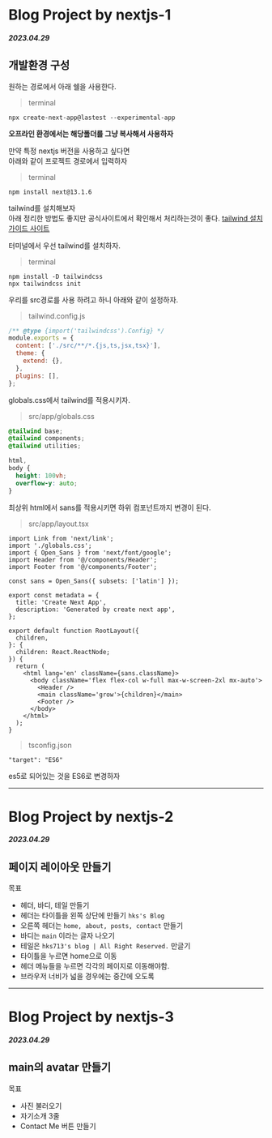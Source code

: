 # Blog Project by nextjs-1

##### 2023.04.29

## 개발환경 구성

원하는 경로에서 아래 쉘을 사용한다.

> terminal

```
npx create-next-app@lastest --experimental-app
```

**오프라인 환경에서는 해당폴더를 그냥 복사해서 사용하자**

만약 특정 nextjs 버전을 사용하고 싶다면  
아래와 같이 프로젝트 경로에서 입력하자

> terminal

```
npm install next@13.1.6
```

tailwind를 설치해보자  
아래 정리한 방법도 좋지만 공식사이트에서 확인해서 처리하는것이 좋다.
[tailwind 설치가이드 사이트](www.naver.com)

터미널에서 우선 tailwind를 설치하자.

> terminal

```
npm install -D tailwindcss
npx tailwindcss init
```

우리를 src경로를 사용 하려고 하니 아래와 같이 설정하자.

> tailwind.config.js

```js
/** @type {import('tailwindcss').Config} */
module.exports = {
  content: ['./src/**/*.{js,ts,jsx,tsx}'],
  theme: {
    extend: {},
  },
  plugins: [],
};
```

globals.css에서 tailwind를 적용시키자.

> src/app/globals.css

```css
@tailwind base;
@tailwind components;
@tailwind utilities;

html,
body {
  height: 100vh;
  overflow-y: auto;
}
```

최상위 html에서 sans를 적용시키면 하위 컴포넌트까지 변경이 된다.

> src/app/layout.tsx

```tsx
import Link from 'next/link';
import './globals.css';
import { Open_Sans } from 'next/font/google';
import Header from '@/components/Header';
import Footer from '@/components/Footer';

const sans = Open_Sans({ subsets: ['latin'] });

export const metadata = {
  title: 'Create Next App',
  description: 'Generated by create next app',
};

export default function RootLayout({
  children,
}: {
  children: React.ReactNode;
}) {
  return (
    <html lang='en' className={sans.className}>
      <body className='flex flex-col w-full max-w-screen-2xl mx-auto'>
        <Header />
        <main className='grow'>{children}</main>
        <Footer />
      </body>
    </html>
  );
}
```

> tsconfig.json

```
"target": "ES6"
```

es5로 되어있는 것을 ES6로 변경하자

---

# Blog Project by nextjs-2

##### 2023.04.29

## 페이지 레이아웃 만들기

목표

- 헤더, 바디, 테일 만들기
- 헤더는 타이틀을 왼쪽 상단에 만들기 `hks's Blog`
- 오른쪽 헤더는 `home, about, posts, contact` 만들기
- 바디는 `main` 이라는 글자 나오기
- 테일은 `hks713's blog | All Right Reserved.` 만글기
- 타이틀을 누르면 home으로 이동
- 헤더 메뉴들을 누르면 각각의 페이지로 이동해야함.
- 브라우저 너비가 넓을 경우에는 중간에 오도록

---

# Blog Project by nextjs-3

##### 2023.04.29

## main의 avatar 만들기

목표

- 사진 불러오기
- 자기소개 3줄
- Contact Me 버튼 만들기
